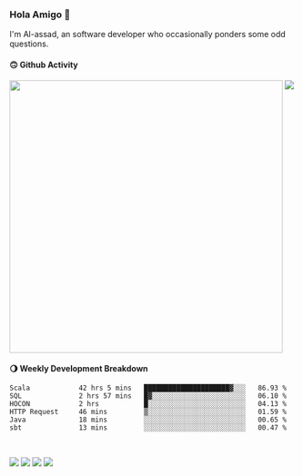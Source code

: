 ### Hola Amigo 🤣   

I'm Al-assad, an software developer who occasionally ponders some odd questions.  
 
#### 🙃 Github Activity 
<div>
  <img src="https://github-readme-stats.vercel.app/api?username=al-assad&show_icons=true" align="top" style="display: inline-block;" width="480"/>
  <img src="https://github-readme-stats.vercel.app/api/top-langs/?username=al-assad&hide=css,html&langs_count=8&layout=compact" align="top" style="display: inline-block;"/>
</div>

#### 🌖 Weekly Development Breakdown
<!--START_SECTION:waka-->

```text
Scala            42 hrs 5 mins   █████████████████████▓░░░   86.93 %
SQL              2 hrs 57 mins   █▓░░░░░░░░░░░░░░░░░░░░░░░   06.10 %
HOCON            2 hrs           █░░░░░░░░░░░░░░░░░░░░░░░░   04.13 %
HTTP Request     46 mins         ▒░░░░░░░░░░░░░░░░░░░░░░░░   01.59 %
Java             18 mins         ░░░░░░░░░░░░░░░░░░░░░░░░░   00.65 %
sbt              13 mins         ░░░░░░░░░░░░░░░░░░░░░░░░░   00.47 %
```

<!--END_SECTION:waka-->

<br>

<a href="https://twitter.com/Alassad_dev"><img src="https://img.shields.io/badge/Twitter-@Alassad__dev-blue?style=flat&logo=twitter" /></a>
<a href="https://t.me/alassad_dev"><img src="https://img.shields.io/badge/Telegram-@alassad__dev-orange?style=flat&logo=telegram" /></a>
<a href="https://assad.notion.site"><img src="https://img.shields.io/badge/Notion-Al--assad's_Blog-red?style=flat&logo=notion" /></a>
<a href="https://assad.notion.site/Notes-0dbfb98e35034fd5ba4a21cea8006145"><img src="https://img.shields.io/badge/Notion-Al--assad's_Note-yellow?style=flat&logo=notion" /></a>

